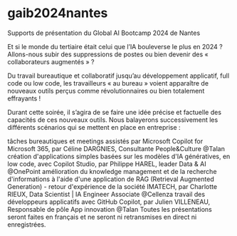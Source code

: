 # gaib2024nantes
Supports de présentation du Global AI Bootcamp 2024 de Nantes

Et si le monde du tertiaire était celui que l’IA bouleverse le plus en 2024 ? Allons-nous subir des suppressions de postes ou bien devenir des « collaborateurs augmentés » ?

Du travail bureautique et collaboratif jusqu’au développement applicatif, full code ou low code, les travailleurs « au bureau » voient apparaître de nouveaux outils perçus comme révolutionnaires ou bien totalement effrayants !

Durant cette soirée, il s’agira de se faire une idée précise et factuelle des capacités de ces nouveaux outils. Nous balayerons successivement les différents scénarios qui se mettent en place en entreprise :

tâches bureautiques et meetings assistés par Microsoft Copilot for Microsoft 365, par Céline DARGNIES, Consultante People&Culture @Talan
création d'applications simples basées sur les modèles d'IA génératives, en low code, avec Copilot Studio, par Philippe HAREL, leader Data & AI @OnePoint
amélioration du knowledge management et de la recherche d'informations à l'aide d'une application de RAG (Retrieval Augmented Generation) - retour d'expérience de la société IMATECH, par Charlotte RIEUX, Data Scientist | IA Engineer Associate @Cellenza
travail des développeurs applicatifs avec GitHub Copilot, par Julien VILLENEAU, Responsable de pôle App innovation @Talan
Toutes les présentations seront faites en français et ne seront ni retransmises en direct ni enregistrées.
